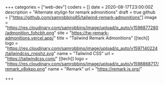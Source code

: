 +++
categories = ["web-dev"]
coders = []
date = 2020-08-17T23:00:00Z
description = "Alternate stylign for remark admonitions"
draft = true
github = ["https://github.com/samrobbins85/tailwind-remark-admonitions"]
image = "https://res.cloudinary.com/samrobbins/image/upload/q_auto/v1598877280/admonition_fohcbh.png"
site = "https://tw-remark-admonitions.vercel.app/"
title = "Tailwind Remark Admonitions"
[[tech]]
logo = "https://res.cloudinary.com/samrobbins/image/upload/q_auto/v1597140224/tailwindcss_rnpshz.svg"
name = "Tailwind CSS"
url = "https://tailwindcss.com/"
[[tech]]
logo = "https://res.cloudinary.com/samrobbins/image/upload/q_auto/v1598868717/remark_y8xkpo.png"
name = "Remark"
url = "https://remark.js.org/"

+++
